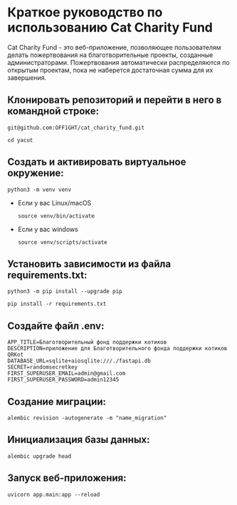 # Краткое руководство по использованию Cat Charity Fund

Cat Charity Fund - это веб-приложение, позволяющее пользователям делать пожертвования на благотворительные проекты, созданные администраторами. Пожертвования автоматически распределяются по открытым проектам, пока не наберется достаточная сумма для их завершения.

## Клонировать репозиторий и перейти в него в командной строке:

```
git@github.com:OFF1GHT/cat_charity_fund.git
```

```
cd yacut
```

## Cоздать и активировать виртуальное окружение:

```
python3 -m venv venv
```

* Если у вас Linux/macOS

    ```
    source venv/bin/activate
    ```

* Если у вас windows

    ```
    source venv/scripts/activate
    ```

## Установить зависимости из файла requirements.txt:

```
python3 -m pip install --upgrade pip
```

```
pip install -r requirements.txt
```

## Создайте файл .env:

```
APP_TITLE=Благотворительный фонд поддержки котиков
DESCRIPTION=приложение для Благотворительного фонда поддержки котиков QRKot
DATABASE_URL=sqlite+aiosqlite:///./fastapi.db
SECRET=randomsecretkey
FIRST_SUPERUSER_EMAIL=admin@gmail.com
FIRST_SUPERUSER_PASSWORD=admin12345
```

## Создание миграции:

```
alembic revision -autogenerate -m "name_migration"
```

## Инициализация базы данных:
```
alembic upgrade head
```

## Запуск веб-приложения:

```
uvicorn app.main:app --reload
```